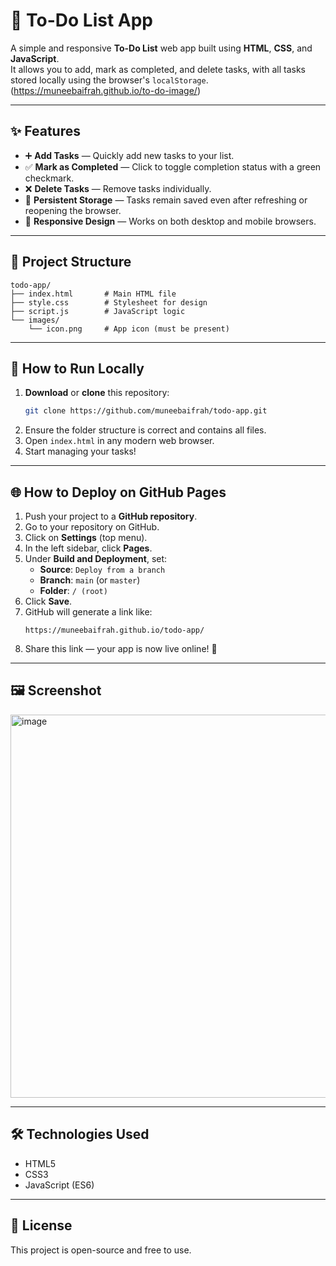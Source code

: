 # 📝 To-Do List App

A simple and responsive **To-Do List** web app built using **HTML**, **CSS**, and **JavaScript**.  
It allows you to add, mark as completed, and delete tasks, with all tasks stored locally using the browser's `localStorage`. (https://muneebaifrah.github.io/to-do-image/)

---

## ✨ Features
- ➕ **Add Tasks** — Quickly add new tasks to your list.
- ✅ **Mark as Completed** — Click to toggle completion status with a green checkmark.
- ❌ **Delete Tasks** — Remove tasks individually.
- 💾 **Persistent Storage** — Tasks remain saved even after refreshing or reopening the browser.
- 📱 **Responsive Design** — Works on both desktop and mobile browsers.

---

## 📂 Project Structure
```
todo-app/
├── index.html       # Main HTML file
├── style.css        # Stylesheet for design
├── script.js        # JavaScript logic
└── images/
    └── icon.png     # App icon (must be present)
```

---

## 🚀 How to Run Locally
1. **Download** or **clone** this repository:
   ```bash
   git clone https://github.com/muneebaifrah/todo-app.git
   ```
2. Ensure the folder structure is correct and contains all files.
3. Open `index.html` in any modern web browser.
4. Start managing your tasks!

---

## 🌐 How to Deploy on GitHub Pages
1. Push your project to a **GitHub repository**.
2. Go to your repository on GitHub.
3. Click on **Settings** (top menu).
4. In the left sidebar, click **Pages**.
5. Under **Build and Deployment**, set:
   - **Source**: `Deploy from a branch`
   - **Branch**: `main` (or `master`)
   - **Folder**: `/ (root)`
6. Click **Save**.
7. GitHub will generate a link like:
   ```
   https://muneebaifrah.github.io/todo-app/
   ```
8. Share this link — your app is now live online! 🎉

---

## 🖼 Screenshot
 <img width="1280" height="613" alt="image" src="https://github.com/user-attachments/assets/76e91ac0-874b-4aec-9c57-b963c58feeed" />

---

## 🛠 Technologies Used
- HTML5
- CSS3
- JavaScript (ES6)

---

## 📜 License
This project is open-source and free to use.
